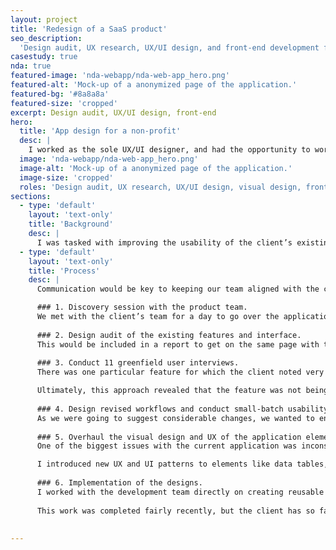 ```yaml
---
layout: project
title: 'Redesign of a SaaS product'
seo_description:
  'Design audit, UX research, UX/UI design, and front-end development for a SaaS product.'
casestudy: true
nda: true
featured-image: 'nda-webapp/nda-web-app_hero.png'
featured-alt: 'Mock-up of a anonymized page of the application.'
featured-bg: '#8a8a8a'
featured-size: 'cropped'
excerpt: Design audit, UX/UI design, front-end
hero:
  title: 'App design for a non-profit'
  desc: |
    I worked as the sole UX/UI designer, and had the opportunity to work on many aspects of the final application. I can’t share any visuals or specifics about the work itself, but will describe the process and my role in the project.
  image: 'nda-webapp/nda-web-app_hero.png'
  image-alt: 'Mock-up of a anonymized page of the application.'
  image-size: 'cropped'
  roles: 'Design audit, UX research, UX/UI design, visual design, front-end development'
sections:
  - type: 'default'
    layout: 'text-only'
    title: 'Background'
    desc: |
      I was tasked with improving the usability of the client’s existing MVP. Though it was already in the hands of target clients, it hadn’t been built with a UX designer guiding the process. As a result, there were many documented usability issues. The client brought us on to redesign core workflows, navigation, and the visual design of the application.
  - type: 'default'
    layout: 'text-only'
    title: 'Process'
    desc: |
      Communication would be key to keeping our team aligned with the client’s goals. We worked with the product team for nearly a year, and took a user-centered approach. Below I detail some of the ways we ensured that we understood the 

      ### 1. Discovery session with the product team.
      We met with the client’s team for a day to go over the application, their organizational goals, and the product’s userbase. Fortunately, the client had been gathering feedback for some time and we were able to review the information they had gathered.
      
      ### 2. Design audit of the existing features and interface.
      This would be included in a report to get on the same page with the product team regarding the scope of work and opportunities for improvement. 
      
      ### 3. Conduct 11 greenfield user interviews. 
      There was one particular feature for which the client noted very low engagement. I wanted to ensure that we could better understand how their users conduct their work in order to better understand out how this feature fits into their workflow. 

      Ultimately, this approach revealed that the feature was not being used largely due to a key limitation of the data. We learned that users typically got this information from internal teams as they needed a level of granularity and customization that was not currently possible. Despite the initially disappointing findings, it was a win to both the client and our team to be armed with this information. This feature was ultimately cut from the scope of work and in its stead we prioritized enhancing other areas of the application.
      
      ### 4. Design revised workflows and conduct small-batch usability tests.
      As we were going to suggest considerable changes, we wanted to ensure that our changes made sense both to existing users of the application and potential users. I redesigned workflows as wireframes using Sketch, and hooked them up as prototypes in Marvel. I wrote a testing script and one of my teammembers then conducted tests with several users. The findings led us to make several changes to our thinking before we applied the new designs.
      
      ### 5. Overhaul the visual design and UX of the application elements and document changes in a style guide.
      One of the biggest issues with the current application was inconsistency in the application of visual design. Elements would appear and disappear depending on availabilty, there were no focus states, color was frequently used and jarring, and color contrast was low. 

      I introduced new UX and UI patterns to elements like data tables, buttons, lists, and navigational elements, bearing in mind a11y. I then documented the changes in a Sketch style guide for the client and future development teams to review changes against.
      
      ### 6. Implementation of the designs.
      I worked with the development team directly on creating reusable components in a React application, and was also responsible for a11y and final polish of the various elements on the screen. 
      
      This work was completed fairly recently, but the client has so far shared positive feedback from users with our team. 
  
  
---
```

